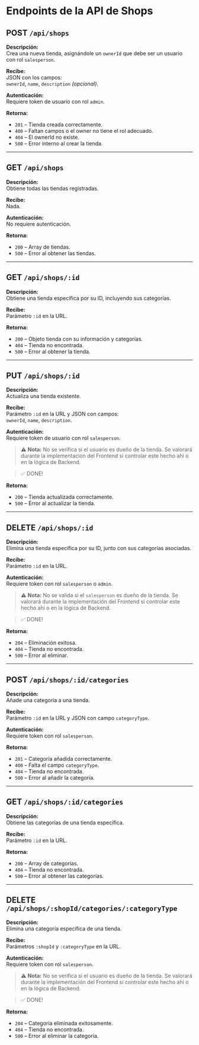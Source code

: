 # Endpoints de la API de Shops

## POST `/api/shops`

**Descripción:**  
Crea una nueva tienda, asignándole un `ownerId` que debe ser un usuario con rol `salesperson`.

**Recibe:**  
JSON con los campos:  
`ownerId`, `name`, `description` *(opcional)*.

**Autenticación:**  
Requiere token de usuario con rol `admin`.

**Retorna:**
- `201` – Tienda creada correctamente.
- `400` – Faltan campos o el owner no tiene el rol adecuado.
- `404` – El ownerId no existe.
- `500` – Error interno al crear la tienda.

---

## GET `/api/shops`

**Descripción:**  
Obtiene todas las tiendas registradas.

**Recibe:**  
Nada.

**Autenticación:**  
No requiere autenticación.

**Retorna:**
- `200` – Array de tiendas.
- `500` – Error al obtener las tiendas.

---

## GET `/api/shops/:id`

**Descripción:**  
Obtiene una tienda específica por su ID, incluyendo sus categorías.

**Recibe:**  
Parámetro `:id` en la URL.

**Retorna:**
- `200` – Objeto tienda con su información y categorías.
- `404` – Tienda no encontrada.
- `500` – Error al obtener la tienda.

---

## PUT `/api/shops/:id`

**Descripción:**  
Actualiza una tienda existente.

**Recibe:**  
Parámetro `:id` en la URL y JSON con campos:  
`ownerId`, `name`, `description`.

**Autenticación:**  
Requiere token de usuario con rol `salesperson`.

> ⚠️ **Nota:** No se verifica si el usuario es dueño de la tienda. 
Se valorará durante la implementación del Frontend si controlar este hecho ahi o en la lógica de Backend.

> ✅ DONE!

**Retorna:**
- `200` – Tienda actualizada correctamente.
- `500` – Error al actualizar la tienda.

---

## DELETE `/api/shops/:id`

**Descripción:**  
Elimina una tienda específica por su ID, junto con sus categorías asociadas.

**Recibe:**  
Parámetro `:id` en la URL.

**Autenticación:**  
Requiere token con rol `salesperson` o `admin`.

> ⚠️ **Nota:** No se valida si el `salesperson` es dueño de la tienda. Se valorará durante la implementación del Frontend si controlar este hecho ahi o en la lógica de Backend.

> ✅ DONE!

**Retorna:**
- `204` – Eliminación exitosa.
- `404` – Tienda no encontrada.
- `500` – Error al eliminar.

---

## POST `/api/shops/:id/categories`

**Descripción:**  
Añade una categoría a una tienda.

**Recibe:**  
Parámetro `:id` en la URL y JSON con campo `categoryType`.

**Autenticación:**  
Requiere token con rol `salesperson`.

**Retorna:**
- `201` – Categoría añadida correctamente.
- `400` – Falta el campo `categoryType`.
- `404` – Tienda no encontrada.
- `500` – Error al añadir la categoría.

---

## GET `/api/shops/:id/categories`

**Descripción:**  
Obtiene las categorías de una tienda específica.

**Recibe:**  
Parámetro `:id` en la URL.

**Retorna:**
- `200` – Array de categorías.
- `404` – Tienda no encontrada.
- `500` – Error al obtener las categorías.

---

## DELETE `/api/shops/:shopId/categories/:categoryType`

**Descripción:**  
Elimina una categoría específica de una tienda.

**Recibe:**  
Parámetros `:shopId` y `:categoryType` en la URL.

**Autenticación:**  
Requiere token con rol `salesperson`.

> ⚠️ **Nota:** No se verifica si el usuario es dueño de la tienda. Se valorará durante la implementación del Frontend si controlar este hecho ahi o en la lógica de Backend.

> ✅ DONE!

**Retorna:**
- `204` – Categoría eliminada exitosamente.
- `404` – Tienda no encontrada.
- `500` – Error al eliminar la categoría.
